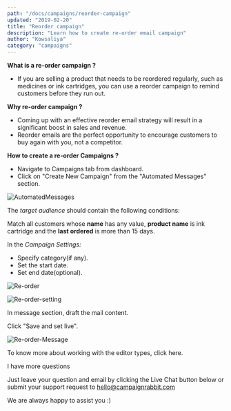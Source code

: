 ```yaml
---
path: "/docs/campaigns/reorder-campaign"
updated: "2019-02-20"
title: "Reorder campaign"
description: "Learn how to create re-order email campaign"
author: "Kowsaliya"
category: "campaigns"
---
```

**What is a re-order campaign ?**
* If you are selling a product that needs to be reordered regularly, such as medicines or ink cartridges, you can use a reorder campaign to remind customers before they run out.

**Why re-order campaign ?**
* Coming up with an effective reorder email strategy will result in a significant boost in sales and revenue.
* Reorder emails are the perfect opportunity to encourage customers to buy again with you, not a competitor.

**How to create a re-order Campaigns ?**
* Navigate to Campaigns tab from dashboard.
* Click on "Create New Campaign" from the "Automated Messages" section.

![AutomatedMessages](https://raw.githubusercontent.com/shreegowtham27/site-1/dev_v2/src/images/docs/campaigns/automated-campaigns/AutomatedMessages.png)

The *target audience* should contain the following conditions:

Match all customers whose **name** has any value, **product name** is ink cartridge and the **last ordered** is more than 15 days.

In the *Campaign Settings:*
* Specify category(if any).
* Set the start date.
* Set end date(optional).

![Re-order](https://raw.githubusercontent.com/shreegowtham27/site-1/dev_v2/src/images/docs/campaigns/automated-campaigns/re-order.png)

![Re-order-setting](https://raw.githubusercontent.com/shreegowtham27/site-1/dev_v2/src/images/docs/campaigns/automated-campaigns/reorder_setting.png)

In message section, draft the mail content.

Click "Save and set live".

![Re-order-Message](https://raw.githubusercontent.com/shreegowtham27/site-1/dev_v2/src/images/docs/campaigns/automated-campaigns/re-orderMessage.png)


To know more about working with the editor types, click <link-text url="https://docs.campaignrabbit.com/campaigns/working-with-editor" target="_blank" rel="noopener">here.</link-text>


I have more questions

Just leave your question and email by clicking the Live Chat button below or submit your support request to <hello@campaignrabbit.com>

We are always happy to assist you :)
